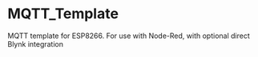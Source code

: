 # MQTT_Template
MQTT template for ESP8266. For use with Node-Red, with optional direct Blynk integration
